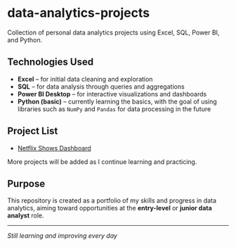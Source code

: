 # data-analytics-projects

Collection of personal data analytics projects using Excel, SQL, Power BI, and Python.

## Technologies Used

- **Excel** – for initial data cleaning and exploration
- **SQL** – for data analysis through queries and aggregations
- **Power BI Desktop** – for interactive visualizations and dashboards
- **Python (basic)** – currently learning the basics, with the goal of using libraries such as `NumPy` and `Pandas` for data processing in the future

## Project List

- [Netflix Shows Dashboard](./netflix-shows)

More projects will be added as I continue learning and practicing.

## Purpose

This repository is created as a portfolio of my skills and progress in data analytics, aiming toward opportunities at the **entry-level** or **junior data analyst** role.

---

_Still learning and improving every day_
